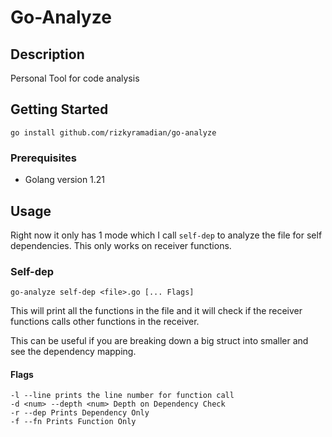 # Go-Analyze

## Description

Personal Tool for code analysis

## Getting Started

```
go install github.com/rizkyramadian/go-analyze
```

### Prerequisites

- Golang version 1.21

## Usage

Right now it only has 1 mode which I call `self-dep` to analyze the file for self dependencies.
This only works on receiver functions.

### Self-dep
```
go-analyze self-dep <file>.go [... Flags]
```
This will print all the functions in the file and it will check if the receiver functions calls other functions in the receiver.

This can be useful if you are breaking down a big struct into smaller and see the dependency mapping.

#### Flags
```
-l --line prints the line number for function call
-d <num> --depth <num> Depth on Dependency Check
-r --dep Prints Dependency Only
-f --fn Prints Function Only
```